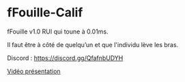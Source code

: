 # fFouille-Calif

fFouille v1.0 RUI qui toune à 0.01ms.

Il faut être à côté de quelqu’un et que l'individu lève les bras.

Discord : https://discord.gg/QfafnbUDYH

[Vidéo présentation](https://streamable.com/r75ddt)
